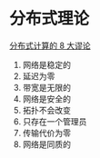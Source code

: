 # 分布式理论

[分布式计算的 8 大谬论](http://www.xumenger.com/the-eight-fallacies-of-distributed-computing-20180817/)

1. 网络是稳定的
2. 延迟为零
3. 带宽是无限的
4. 网络是安全的
5. 拓扑不会改变
6. 只存在一个管理员
7. 传输代价为零
8. 网络是同质的





